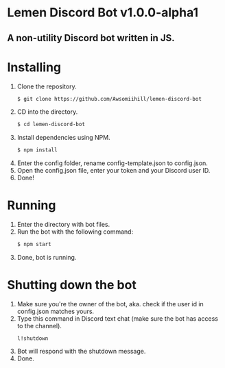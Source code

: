 # Lemen Discord Bot v1.0.0-alpha1
## A non-utility Discord bot written in JS.

# Installing
1. Clone the repository.
   ```sh
   $ git clone https://github.com/Awsomiihill/lemen-discord-bot
   ```
2. CD into the directory.
   ```sh
   $ cd lemen-discord-bot
   ```
3. Install dependencies using NPM.
   ```sh
   $ npm install
   ```
4. Enter the config folder, rename config-template.json to config.json.
5. Open the config.json file, enter your token and your Discord user ID.
6. Done!
# Running

1. Enter the directory with bot files.
2. Run the bot with the following command:
   ```sh
   $ npm start
   ```
3. Done, bot is running.
# Shutting down the bot
1. Make sure you're the owner of the bot, aka. check if the user id in config.json matches yours.
2. Type this command in Discord text chat (make sure the bot has access to the channel).
   ```
   l!shutdown
   ```
3. Bot will respond with the shutdown message.
4. Done.
